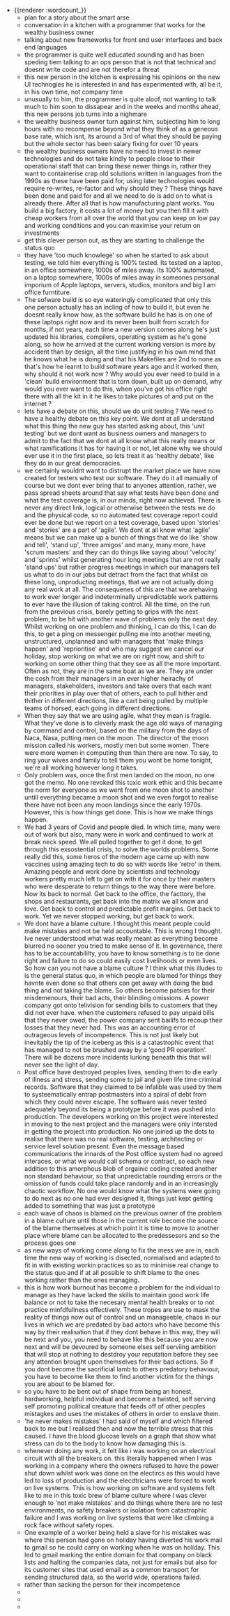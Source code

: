 - {{renderer :wordcount_}}
	- plan for a story about the smart arse
	- conversation in a kitchen with a programmer that works for the wealthy business owner
	- talking about new frameworks for front end user interfaces and back end languages
	- the programmer is quite well educated sounding and has been speding tiem talking to an ops person that is not that technical and doesnt write code and are not therefor a threat
	- this new person in the kitchen is expressing his opinions on the new UI technogies he is interested in and has experimented with, all be it, in his own time, not company time
	- unusually to him, the programmer is quite aloof, not wanting to talk much to him soon to dissapear and in the weeks and months ahead, this new persons job turns into a nighmare
	- the wealthy business owner turn against him, subjecting him to long hours with no recompense beyond what they think of as a geneous base rate, which isnt, its around a 3rd of what they should be paying but the whole sector has been salary fixing for over 10 years
	- the wealthy business owners have no need to invest in newer technologies and do not take kindly to people close to their operational staff that can bring these newer things in, rather they want to containerise crap old solutions written in languages from the 1990s as these have been paid for, using later technologies would require re-writes, re-factor and why should they ? These things have been done and paid for and all we need to do is add on to what is already there. After all that is how manufacturing plant works. You build a big factory, it costs a lot of money but you then fill it with cheap workers from all over the world that you can keep on low pay and working conditions and you can maximise your return on investments
	- get this clever person out, as they are starting to challenge the status quo
	- they have 'too much knowlege' so when he started to ask about testing, we told him everything is 100% tested. Its tested on a laptop, in an office somewhere, 1000s of miles away. Its 100% automated, on a laptop somewhere, 1000s of miles away in someones personal imporium of Apple laptops, servers, studios, monitors and big I am office furntiture.
	- The sofware build is so eye wateringly complicated that only this one person actually has an incling of how to build it, but even he doesnt really know how, as the software build he has is on one of these laptops right now and its never been built from scratch for months, if not years, each time a new version comes along he's just updated his libraries, compilers, operating system as he's gone along, so how he arrived at the current working version is more by accident than by design, all the time justifying in his own mind that he knows what he is doing and that his Makefiles are 2nd to none as that's how he learnt to build software years ago and it worked then, why should it not work now ? Why would you ever need to build in a 'clean' build environment that is torn down, built up on demand, why would you ever want to do this, when you've got his office right there with all the kit in it he likes to take pictures of and put on the internet ?
	- lets have a debate on this, should we do unit testing ? We need to have a healthy debate on this key point. We dont at all understand what this thing the new guy has started asking about, this 'unit testing' but we dont want as business owners and managers to admit to the fact that we dont at all know what this really means or what ramifications it has for having it or not, let alone why we should ever use it in the first place, so lets treat it as 'healthy debate', like they do in our great democracies.
	- we certainly wouldnt want to distrupt the market place we have now created for testers who test our software. They do it all manually of course but we dont ever bring that to anyones attention, rather, we pass spread sheets around that say what tests have been done and what the test coverage is, in our minds, right now achieved. There is never any direct link, logical or otherwise between the tests we do and the physical code, so no automated test coverage report could ever be done but we report on a test coverage, based upon 'stories' and 'stories' are a part of 'agile'. We dont at all know what 'agile' means but we can make up a bunch of things that we do like 'show and tell', 'stand up', 'three amigos' and many, many more, have 'scrum masters' and they can do things like saying about 'velocity' and 'sprints' whilst generating hour long meetings that are not really 'stand ups' but rather progress meetings in which our managers tell us what to do in our jobs but detract from the fact that whilst on these long, unproducting meetings, that we are not actually doing any real work at all. The consequenes of this are that we arehaving to work ever longer and indeterminally unpredictable work patterns to ever have the illusion of taking control. All the time, on the run from the previous crisis, barely getting to grips with the next problem, to be hit with another wave of problems only the next day. Whilst working on one problem and thinking, I can do this, I can do this, to get a ping on messenger pulling me into another meeting, unstructured, unplanned and with managers that 'make things happen' and 'reprioritise' and who may suggest we cancel our holiday, stop working on what we are on right now, and shift to working on some other thing that they see as all the more important. Often as not, they are in the same boat as we are. They are under the cosh from their managers in an ever higher heirachy of managers, stakeholders, investors and take overs that each want their priorities in play over that of others, each to pull hither and thither in different directions, like a cart being pulled by multiple teams of horsed, each going in different directions.
	- When they say that we are using agile, what they mean is fragile. What they've done is to cleverly mask the age old ways of managing by command and control, based on the military from the days of Naca, Nasa, putting men on the moon. The director of the moon mission called his workers, mostly men but some women. There were more women in computing then than there are now. To say, to ring your wives and family to tell them you wont be home tonight, we're all working however long it takes.
	- Only problem was, once the first men landed on the moon, no one got the memo. No one revoked this toxic work ethic and this became the norm for everyone as we went from one moon shot to another untill everything became a moon shot and we even forgot to realise there have not been any moon landings since the early 1970s. However, this is how things get done. This is how we make things happen.
	- We had 3 years of Covid and people died. In which time, many were out of work but also, many were in work and continued to work at break neck speed. We all pulled together to get it done, to get through this exsostential crisis, to solve the worlds problems. Some really did this, some heros of the modern age came up with new vaccines using amazing tech to do so with words like 'retro' in them. Amazing people and work done by scientists and technology workers pretty much left to get on with it for once by their masters who were desperate to return things to the way there were before. Now its back to normal. Get back to the office, the facttory, the shops and restaurants, get back into the matrix we all know and love. Get back to control and predictable profit margins. Get back to work. Yet we never stopped working, but get back to work.
	- We dont have a blame culture. I thought this meant people could make mistakes and not be held accountable. This is wrong I thought. Ive never understood what was really meant as everything become blurred no sooner you tried to make sense of it. In governance, there has to be accountabililty, you have to know something is to be done right and failure to do so could easily cost livelihoods or even lives. So how can you not have a blame culture ? I think what this illudes to is the general status quo, in which people are blamed for things they havnte even done so that others can get away with doing the bad thing and not taking the blame. So others become patsies for their misdemenours, their bad acts, their blinding omissions. A power company got onto telivision for sending bills to customers that they did not ever have. when the customers refused to pay unpaid bills that they never owed, the power company sent bailifs to recoup their losses that they never had. This was an accounting error of outrageous levels of incompetence. This is not just likely but inevitably the tip of the iceberg as this is a catastrophic event that has managed to not be brushed away by a 'good PR operation'. There will be dozens more incidents lurking beneath this that will never see the light of day.
	- Post office have destroyed peoples lives, sending them to die early of illness and stress, sending some to jail and given life time criminal records. Software that they claimed to be infalible was used by them to systeematically entrap postmasters into a spiral of debt from which they could never escape. The software was never tested adequately beyond its being a prototype before it was pushed into production. The developers working on this project were interested in moving to the next project and the managers were only intersted in getting the project into production. No one joined up the dots to realise that there was no real software, testing, architecting or service level solution present. Even the message based communications the innards of the Post office system had no agreed interaces, or what we would call schema or contract, so each new addition to this amorphous blob of orgainic coding created another non standard behaviour, so that unpredictable rounding errors or the omission of funds could take place randomly and in an increasingly chaotic workflow. No one would know what the systems were going to do next as no one had ever designed it, things just kept getting added to something that was just a prototype
	- each wave of chaos is blamed on the previous owner of the problem in a blame culture until those in the current role become the source of the blame themselves at which point it is time to move to another place where blame can be allocated to the predessesors and so the process goes one
	- as new ways of working come along to fix the mess we are in, each time the new way of working is disected, normalised and adapted to fit in with existing workin practices so as to minimise real change to the status quo and if at all possible to shift blame to the ones working rather than the ones managing.
	- this is how work burnout has become a problem for the individual to manage as they have lacked the skills to maintain good work life balance or not to take the necesary mental health breaks or to not practice minfdfullness effectively. These tropes are use to mask the reality of things now out of control and un manageeble, chaos in our lives in which we are predated by bad actors who have become this way by their realisation that if they dont behave in this way, they will be next and you, you need to behave like this because you are now next and will be devoured by someone elses self serviing ambition that will stop at nothing to destdroy your reputation before they see any attention brought upon themselves for their bad actions. So if you dont become the sacrificial lamb to others predatory behaviour, you have to become like them to find another victim for the things you are about to be blamed for.
	- so you have to be bent out of shape from being an honest, hardworking, helpful individual and become a twisted, self serving self promoting political creature that feeds off of other peoples mistagkes and uses the mistakes of others in order to enslave them.
	- 'he never makes mistakes' I had said of myself and which filtered back to me but I realised then and now the terrible stress that this caused. I have the blood glucose levels on a graph that show what stress can do to the body to know how damaging this is.
	- whenever doing any work, it felt like i was working on an electrical circuit with all the breakers on. this literally happened when I was working in a company where the owners refused to have the power shut down whilst work was done on the electircs as this would have led to loss of production and the elecdtricians were forced to work on live systems. This is how working on software and systems felt like to me in this toxic brew of blame culture where I was clever enough to 'not make mistakes' and do things where there are no test environments, no safety breakers or isolation from catastrophic failure and I was working on live systems that were like climbing a rock face without safety ropes.
	- One example of a worker being held a slave for his mistakes was where this person had gone on holiday having diverted his work mail to gmail so he could carry on working when he was on holiday. This led to gmail marking the entire domain for that company on black lists and halting the companies data, not just for emails but also for its customer sites that used email as a common transport for sending structured data, so the world wide, operations failed.
	- rather than sacking the person for their incompetence
	-
	-
	-